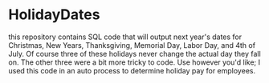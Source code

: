 
# HolidayDates
this repository contains SQL code that will output next year's dates for Christmas, New Years, Thanksgiving, Memorial Day, Labor Day, and 4th of July.
Of course three of these holidays never change the actual day they fall on. The other three were a bit more tricky to code.
Use however you'd like; I used this code in an auto process to determine holiday pay for employees.
